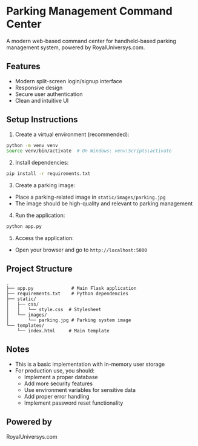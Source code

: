 # Parking Management Command Center

A modern web-based command center for handheld-based parking management system, powered by RoyalUniversys.com.

## Features

- Modern split-screen login/signup interface
- Responsive design
- Secure user authentication
- Clean and intuitive UI

## Setup Instructions

1. Create a virtual environment (recommended):
```bash
python -m venv venv
source venv/bin/activate  # On Windows: venv\Scripts\activate
```

2. Install dependencies:
```bash
pip install -r requirements.txt
```

3. Create a parking image:
- Place a parking-related image in `static/images/parking.jpg`
- The image should be high-quality and relevant to parking management

4. Run the application:
```bash
python app.py
```

5. Access the application:
- Open your browser and go to `http://localhost:5000`

## Project Structure

```
.
├── app.py              # Main Flask application
├── requirements.txt    # Python dependencies
├── static/
│   ├── css/
│   │   └── style.css  # Stylesheet
│   └── images/
│       └── parking.jpg # Parking system image
└── templates/
    └── index.html     # Main template
```

## Notes

- This is a basic implementation with in-memory user storage
- For production use, you should:
  - Implement a proper database
  - Add more security features
  - Use environment variables for sensitive data
  - Add proper error handling
  - Implement password reset functionality

## Powered by

RoyalUniversys.com 